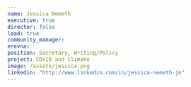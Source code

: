 ```yaml
---
name: Jessica Nemeth
executive: true
director: false
lead: true
community_manager:  
erevna:   
position: Secretary, Writing/Policy
project: COVID and Climate 
image: /assets/jessica.png
linkedin: "http://www.linkedin.com/in/jessica-nemeth-jn"
---
```

